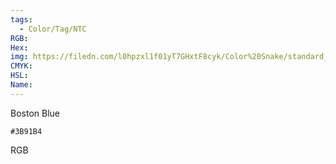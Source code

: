 ```yaml
---
tags:
  - Color/Tag/NTC
RGB:
Hex:
img: https://filedn.com/l0hpzxl1f01yT7GHxtF8cyk/Color%20Snake/standard_csv_to_svg//3B91B4.svg
CMYK:
HSL:
Name:
---
```

Boston Blue
```palette
#3B91B4
```
RGB
